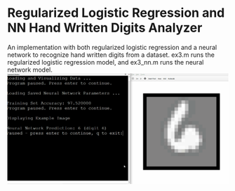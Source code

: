 # Regularized Logistic Regression and NN Hand Written Digits Analyzer
 An implementation with both regularized logistic regression and a neural network to recognize hand written digits from a dataset.
ex3.m runs the regularized logistic regression model, and ex3_nn.m runs the neural network model.
![Neural Network Guessing Numbers](NNNumbers.gif)
